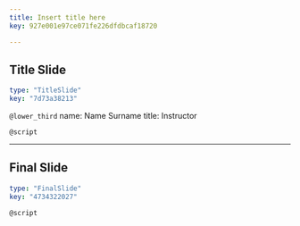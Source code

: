 ```yaml
---
title: Insert title here
key: 927e001e97ce071fe226dfdbcaf18720

---
```

## Title Slide

```yaml
type: "TitleSlide"
key: "7d73a38213"
```

`@lower_third`
name: Name Surname
title: Instructor


`@script`



---
## Final Slide

```yaml
type: "FinalSlide"
key: "4734322027"
```

`@script`


